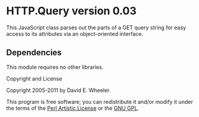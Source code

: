 HTTP.Query version 0.03
=======================

This JavaScript class parses out the parts of a GET query string for easy
access to its attributes via an object-oriented interface.

Dependencies
------------

This module requires no other libraries.

Copyright and License

Copyright 2005-2011 by David E. Wheeler.

This program is free software; you can redistribute it and/or modify it under
the terms of the [Perl Artistic
License](http://www.perl.com/perl/misc/Artistic.html) or the [GNU
GPL](http://www.gnu.org/copyleft/gpl.html).
